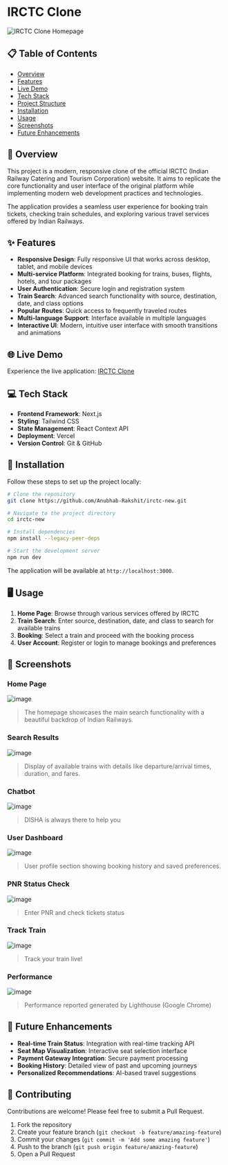 # IRCTC Clone

![IRCTC Clone Homepage](https://sjc.microlink.io/LKi_2xMllJTautt4MZw-ifu7-a9BERqQiY1Q7Gi2NA5p7MMEWMymEqTwTBLBWbADDqWCoJyL1EJgObsn19TOOg.jpeg)

## 📋 Table of Contents
- [Overview](#overview)
- [Features](#features)
- [Live Demo](#live-demo)
- [Tech Stack](#tech-stack)
- [Project Structure](#project-structure)
- [Installation](#installation)
- [Usage](#usage)
- [Screenshots](#screenshots)
- [Future Enhancements](#future-enhancements)


## 🚆 Overview

This project is a modern, responsive clone of the official IRCTC (Indian Railway Catering and Tourism Corporation) website. It aims to replicate the core functionality and user interface of the original platform while implementing modern web development practices and technologies.

The application provides a seamless user experience for booking train tickets, checking train schedules, and exploring various travel services offered by Indian Railways.

## ✨ Features

- **Responsive Design**: Fully responsive UI that works across desktop, tablet, and mobile devices
- **Multi-service Platform**: Integrated booking for trains, buses, flights, hotels, and tour packages
- **User Authentication**: Secure login and registration system
- **Train Search**: Advanced search functionality with source, destination, date, and class options
- **Popular Routes**: Quick access to frequently traveled routes
- **Multi-language Support**: Interface available in multiple languages
- **Interactive UI**: Modern, intuitive user interface with smooth transitions and animations

## 🌐 Live Demo

Experience the live application: [IRCTC Clone](https://irctc-new.vercel.app/)

## 💻 Tech Stack

- **Frontend Framework**: Next.js
- **Styling**: Tailwind CSS
- **State Management**: React Context API
- **Deployment**: Vercel
- **Version Control**: Git & GitHub


## 🚀 Installation

Follow these steps to set up the project locally:

```bash
# Clone the repository
git clone https://github.com/Anubhab-Rakshit/irctc-new.git

# Navigate to the project directory
cd irctc-new

# Install dependencies
npm install --legacy-peer-deps

# Start the development server
npm run dev
```

The application will be available at `http://localhost:3000`.

## 🖥️ Usage

1. **Home Page**: Browse through various services offered by IRCTC
2. **Train Search**: Enter source, destination, date, and class to search for available trains
3. **Booking**: Select a train and proceed with the booking process
4. **User Account**: Register or login to manage bookings and preferences


## 📸 Screenshots

### Home Page



![image](https://github.com/user-attachments/assets/9446d0b1-c5e0-4000-807b-7ff1c50dbee7)


> The homepage showcases the main search functionality with a beautiful backdrop of Indian Railways.



### Search Results


![image](https://github.com/user-attachments/assets/f2a8e5d5-786c-4634-aa2b-9f35cc42245c)



> Display of available trains with details like departure/arrival times, duration, and fares.



### Chatbot



![image](https://github.com/user-attachments/assets/55ebcc77-b1b8-4c52-a302-90b3549e1871)


> DISHA is always there to help you



### User Dashboard

![image](https://github.com/user-attachments/assets/db0e13bc-e3a0-4064-ba75-1d02e8080580)




> User profile section showing booking history and saved preferences.

### PNR Status Check

![image](https://github.com/user-attachments/assets/ed22627e-d433-4372-bd10-0800ddac7bd8)



> Enter PNR and check tickets status

### Track Train

![image](https://github.com/user-attachments/assets/4123e920-3374-46ea-a976-18cb92363743)



> Track your train live!

### Performance 

![image](https://github.com/user-attachments/assets/88f0ce50-32f0-4c71-a6ad-80d371aa7ffe)

> Performance reported generated by Lighthouse (Google Chrome)

## 🔮 Future Enhancements

- **Real-time Train Status**: Integration with real-time tracking API
- **Seat Map Visualization**: Interactive seat selection interface
- **Payment Gateway Integration**: Secure payment processing
- **Booking History**: Detailed view of past and upcoming journeys
- **Personalized Recommendations**: AI-based travel suggestions


## 🤝 Contributing

Contributions are welcome! Please feel free to submit a Pull Request.

1. Fork the repository
2. Create your feature branch (`git checkout -b feature/amazing-feature`)
3. Commit your changes (`git commit -m 'Add some amazing feature'`)
4. Push to the branch (`git push origin feature/amazing-feature`)
5. Open a Pull Request

